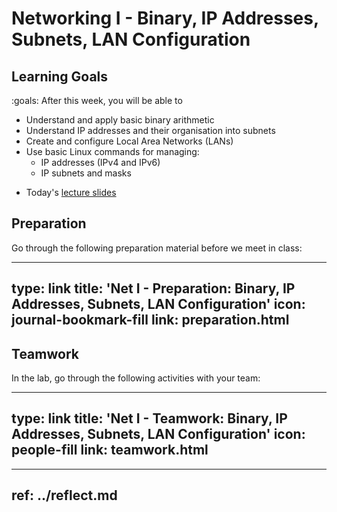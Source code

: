 # Networking I - Binary, IP Addresses, Subnets, LAN Configuration

## Learning Goals

:goals: After this week, you will be able to

- Understand and apply basic binary arithmetic
- Understand IP addresses and their organisation into subnets
- Create and configure Local Area Networks (LANs)
- Use basic Linux commands for managing:
    - IP addresses (IPv4 and IPv6)
    - IP subnets and masks


* Today's [lecture slides](2023-ttm4175-week-35-net1.pdf)

## Preparation

Go through the following preparation material before we meet in class:


---
type: link
title: 'Net I - Preparation: Binary, IP Addresses, Subnets, LAN Configuration'
icon: journal-bookmark-fill
link: preparation.html
---


## Teamwork

In the lab, go through the following activities with your team:


---
type: link
title: 'Net I - Teamwork: Binary, IP Addresses, Subnets, LAN Configuration'
icon: people-fill
link: teamwork.html
---

---
ref: ../reflect.md
---

